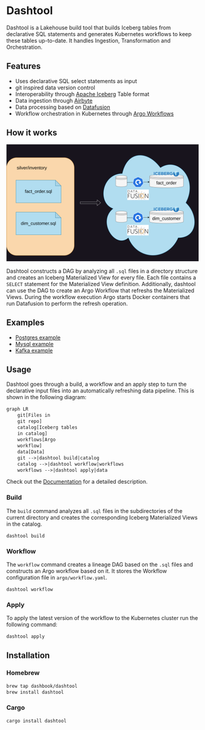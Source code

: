 # Dashtool

Dashtool is a Lakehouse build tool that builds Iceberg tables from declarative SQL statements and generates Kubernetes workflows to keep these tables up-to-date.
It handles Ingestion, Transformation and Orchestration.

## Features

- Uses declarative SQL select statements as input
- git inspired data version control
- Interoperability through [Apache Iceberg](https://iceberg.apache.org/) Table format
- Data ingestion through [Airbyte](https://github.com/dashbook/airbyte)
- Data processing based on [Datafusion](https://arrow.apache.org/datafusion/)
- Workflow orchestration in Kubernetes through [Argo Workflows](https://argoproj.github.io/workflows/)

## How it works

![dashtool](dashtool.svg)

Dashtool constructs a DAG by analyzing all `.sql` files in a directory structure and creates an Iceberg Materialized View for every file.
Each file contains a `SELECT` statement for the Materialized View definition.
Additionally, dashtool can use the DAG to create an Argo Workflow that refreshs the Materialized Views.
During the workflow execution Argo starts Docker containers that run Datafusion to perform the refresh operation.

## Examples

- [Postgres example](https://killercoda.com/dashbook/scenario/dashtool-postgres)
- [Mysql example](https://killercoda.com/dashbook/scenario/dashtool-mysql)
- [Kafka example](https://killercoda.com/dashbook/scenario/dashtool-kafka)

## Usage

Dashtool goes through a build, a workflow and an apply step to turn the declarative input files into an automatically refreshing data pipeline. This is shown in the following diagram:

```mermaid
graph LR
    git[Files in 
    git repo]
    catalog[Iceberg tables 
    in catalog]
    workflows[Argo
    workflow]
    data[Data]
    git -->|dashtool build|catalog
    catalog -->|dashtool workflow|workflows
    workflows -->|dashtool apply|data
```

Check out the [Documentation](Documentation.md) for a detailed description.

### Build

The `build` command analyzes all `.sql` files in the subdirectories of the current directory and creates the corresponding Iceberg Materialized Views in the catalog.

```shell
dashtool build
```

### Workflow

The `workflow` command creates a lineage DAG based on the `.sql` files and constructs an Argo workflow based on it. It stores the Workflow configuration file in `argo/workflow.yaml`.

```shell
dashtool workflow
```

### Apply

To apply the latest version of the workflow to the Kubernetes cluster run the following command:

```shell
dashtool apply
```

## Installation

### Homebrew

```shell
brew tap dashbook/dashtool
brew install dashtool
```

### Cargo

```shell
cargo install dashtool
```
